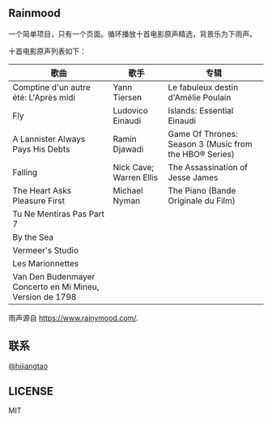 ## Rainmood

一个简单项目，只有一个页面。循环播放十首电影原声精选，背景乐为下雨声。

十首电影原声列表如下：

|歌曲|歌手|专辑|
|---|---|---|
|Comptine d'un autre été: L'Après midi|Yann Tiersen|Le fabuleux destin d'Amélie Poulain|
|Fly|Ludovico Einaudi|Islands: Essential Einaudi|
|A Lannister Always Pays His Debts|Ramin Djawadi|Game Of Thrones: Season 3 (Music from the HBO® Series)|
|Falling|Nick Cave; Warren Ellis|The Assassination of Jesse James|
|The Heart Asks Pleasure First|Michael Nyman|The Piano (Bande Originale du Film)|
|Tu Ne Mentiras Pas Part 7|||
|By the Sea|||
|Vermeer's Studio|||
|Les Marionnettes|||
|Van Den Budenmayer Concerto en Mi Mineu, Version de 1798|||

雨声源自 <https://www.rainymood.com/>.

## 联系

[@hijiangtao](https://github.com/hijiangtao)

## LICENSE

MIT